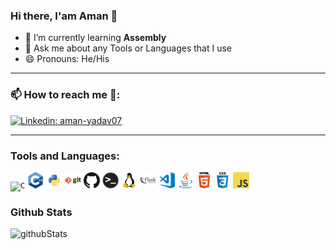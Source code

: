 <!--
**yadav-aman/yadav-aman** is a ✨ _special_ ✨ repository because its `README.md` (this file) appears on your GitHub profile.

Here are some ideas to get you started:

- 🔭 I’m currently working on ...
- 🌱 I’m currently learning ...
- 👯 I’m looking to collaborate on ...
- 🤔 I’m looking for help with ...
- 💬 Ask me about ...
- 📫 How to reach me: ...
- 😄 Pronouns: ...
- ⚡ Fun fact: ...
<img align="right" src="https://github.com/yadav-aman/yadav-aman/blob/master/path40.png" alt="illustration" width=350px height=465px/>
-->

### Hi there, I'am Aman 👋

- 🌱 I’m currently learning **Assembly**
- 💬 Ask me about any Tools or Languages that I use
- 😄 Pronouns: He/His

---
### 📫 How to reach me 🔗:

<!--
<a href="https://www.linkedin.com/in/aman-yadav07/" target="_blank"><img align="left" alt="Aman Yadav | LinkedIn" width="22px" src="https://cdn.jsdelivr.net/npm/simple-icons@v3/icons/linkedin.svg" /></a>
-->

[![Linkedin: aman-yadav07](https://img.shields.io/badge/-AmanYadav-blue?style=flat-square&logo=Linkedin&logoColor=white&link=https://www.linkedin.com/in/aman-yadav07/)](https://www.linkedin.com/in/aman-yadav07/)

---

### Tools and Languages:
<code><img alt="C" width="26px" src="https://img.icons8.com/color/48/000000/c-programming.png" /></code>
<code><img alt="C++" width="26px" src="https://raw.githubusercontent.com/github/explore/80688e429a7d4ef2fca1e82350fe8e3517d3494d/topics/cpp/cpp.png" /></code>
<code><img alt="Python" width="26px" src="https://raw.githubusercontent.com/github/explore/80688e429a7d4ef2fca1e82350fe8e3517d3494d/topics/python/python.png" /></code>
<code><img alt="Git" width="26px" src="https://raw.githubusercontent.com/github/explore/80688e429a7d4ef2fca1e82350fe8e3517d3494d/topics/git/git.png" /></code>
<code><img alt="GitHub" width="26px" src="https://raw.githubusercontent.com/github/explore/78df643247d429f6cc873026c0622819ad797942/topics/github/github.png" /></code>
<code><img alt="Terminal" width="26px" src="https://raw.githubusercontent.com/github/explore/80688e429a7d4ef2fca1e82350fe8e3517d3494d/topics/terminal/terminal.png" /></code>
<code><img alt="Linux" width="26px" src="https://raw.githubusercontent.com/github/explore/80688e429a7d4ef2fca1e82350fe8e3517d3494d/topics/linux/linux.png"></code>
<code><img alt="flask" width="26px" src="https://raw.githubusercontent.com/github/explore/80688e429a7d4ef2fca1e82350fe8e3517d3494d/topics/flask/flask.png" /></code>
<code><img alt="Visual Studio Code" width="26px" src="https://raw.githubusercontent.com/github/explore/80688e429a7d4ef2fca1e82350fe8e3517d3494d/topics/visual-studio-code/visual-studio-code.png" /></code>
<code><img alt="Java" width="26px" src="https://raw.githubusercontent.com/github/explore/80688e429a7d4ef2fca1e82350fe8e3517d3494d/topics/java/java.png" /></code>
<code><img alt="HTML5" width="26px" src="https://raw.githubusercontent.com/github/explore/80688e429a7d4ef2fca1e82350fe8e3517d3494d/topics/html/html.png" /></code>
<code><img alt="CSS3" width="26px" src="https://raw.githubusercontent.com/github/explore/80688e429a7d4ef2fca1e82350fe8e3517d3494d/topics/css/css.png" /></code>
<code><img alt="Javascript" width="26px" src="https://raw.githubusercontent.com/github/explore/80688e429a7d4ef2fca1e82350fe8e3517d3494d/topics/javascript/javascript.png"></code>

### Github Stats
<a href="https://github.com/amanyadav222">
  <!-- <img align="left" alt="languages" src="https://github-readme-stats.vercel.app/api/top-langs/?username=yadav-aman&theme=light&hide_langs_below=1" /> -->
  <img align="left" alt="githubStats" src = "https://github-readme-stats.vercel.app/api?username=yadav-aman&show_icons=true&hide_border=true" />
</a>
  <!--- ![Aman's github stats](https://github-readme-stats.vercel.app/api?username=yadav-aman&show_icons=true&hide_border=true) --->
